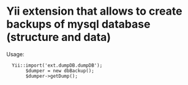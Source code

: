 # Yii extension that allows to create backups of mysql database (structure and data) 

Usage:

      Yii::import('ext.dumpDB.dumpDB');
           $dumper = new dbBackup();
           $dumper->getDump();
